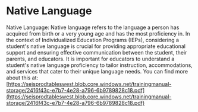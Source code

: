 # Native Language
Native Language: Native language refers to the language a person has acquired from birth or a very young age and has the most proficiency in. In the context of Individualized Education Programs (IEPs), considering a student's native language is crucial for providing appropriate educational support and ensuring effective communication between the student, their parents, and educators. It is important for educators to understand a student's native language proficiency to tailor instruction, accommodations, and services that cater to their unique language needs.
You can find more about this at: [https://seisprodtableswest.blob.core.windows.net/trainingmanual-storage/2416f43c-e7b7-4e28-a796-6b9789828c18.pdf](https://seisprodtableswest.blob.core.windows.net/trainingmanual-storage/2416f43c-e7b7-4e28-a796-6b9789828c18.pdf)